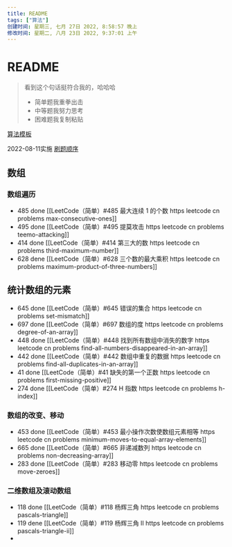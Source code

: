 ```yaml
---
title: README
tags: ["算法"]
创建时间: 星期三, 七月 27日 2022, 8:58:57 晚上
修改时间: 星期二, 八月 23日 2022, 9:37:01 上午
---
```

# README

>  看到这个句话挺符合我的，哈哈哈
>
> - 简单题我重拳出击
> - 中等题我努力思考
> - 困难题我复制粘贴





[算法模板](https://programmercarl.com/%E7%AE%97%E6%B3%95%E6%A8%A1%E6%9D%BF.html#%E5%85%B6%E4%BB%96%E8%AF%AD%E8%A8%80%E7%89%88%E6%9C%AC)

2022-08-11实施
[刷题顺序](https://www.zhihu.com/question/386655212/answer/2619737605)
## 数组

### 数组遍历

- 485 done [[LeetCode（简单）#485 最大连续 1 的个数 https leetcode cn problems max-consecutive-ones]]
- 495 done [[LeetCode（简单）#495 提莫攻击 https leetcode cn problems teemo-attacking]]
- 414 done [[LeetCode（简单）#414 第三大的数 https leetcode cn problems third-maximum-number]]
- 628 dene [[LeetCode（简单）#628 三个数的最大乘积 https leetcode cn problems maximum-product-of-three-numbers]]

## 统计数组的元素

- 645 done [[LeetCode（简单）#645 错误的集合 https leetcode cn problems set-mismatch]]
- 697 done [[LeetCode（简单）#697 数组的度 https leetcode cn problems degree-of-an-array]]
- 448 done [[LeetCode（简单）#448 找到所有数组中消失的数字 https leetcode cn problems find-all-numbers-disappeared-in-an-array]]
- 442 done [[LeetCode（简单）#442 数组中重复的数据 https leetcode cn problems find-all-duplicates-in-an-array]]
- 41 done [[LeetCode（简单）#41 缺失的第一个正数 https leetcode cn problems first-missing-positive]]
- 274 done [[LeetCode（简单）#274 H 指数 https leetcode cn problems h-index]]

### 数组的改变、移动
- 453 done [[LeetCode（简单）#453 最小操作次数使数组元素相等 https leetcode cn problems minimum-moves-to-equal-array-elements]]
- 665 done [[LeetCode（简单）#665 非递减数列 https leetcode cn problems non-decreasing-array]]
- 283 done [[LeetCode（简单）#283 移动零 https leetcode cn problems move-zeroes]]

### 二维数组及滚动数组
- 118 done [[LeetCode（简单）#118 杨辉三角 https leetcode cn problems pascals-triangle]]
- 119 dene [[LeetCode（简单）#119 杨辉三角 II https leetcode cn problems pascals-triangle-ii]]
-